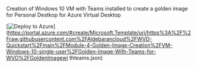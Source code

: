 Creation of Windows 10 VM with Teams installed to create a golden image for Personal Destkop for Azure Virtual Desktop

[![Deploy to Azure](https://aka.ms/deploytoazurebutton)](https://portal.azure.com/#create/Microsoft.Template/uri/https%3A%2F%2Fraw.githubusercontent.com%2FAldebarancloud%2FWVD-Quickstart%2Fmain%2FModule-4-Golden-Image-Creation%2FVM-Windows-10-single-user%2FGolden-Image-With-Teams-for-WVD%2FGoldenImagewi
thteams.json)